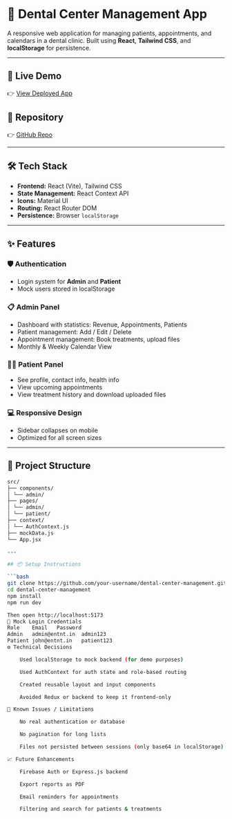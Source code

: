 # 🦷 Dental Center Management App

A responsive web application for managing patients, appointments, and calendars in a dental clinic. Built using **React**, **Tailwind CSS**, and **localStorage** for persistence.

---

## 🚀 Live Demo
👉 [View Deployed App](https://your-deployed-link.vercel.app)

## 📁 Repository
👉 [GitHub Repo](https://github.com/your-username/dental-center-management)

---

## 🛠️ Tech Stack

- **Frontend:** React (Vite), Tailwind CSS
- **State Management:** React Context API
- **Icons:** Material UI
- **Routing:** React Router DOM
- **Persistence:** Browser `localStorage`

---

## ✨ Features

### 🛡️ Authentication
- Login system for **Admin** and **Patient**
- Mock users stored in localStorage

### 📋 Admin Panel
- Dashboard with statistics: Revenue, Appointments, Patients
- Patient management: Add / Edit / Delete
- Appointment management: Book treatments, upload files
- Monthly & Weekly Calendar View

### 🧑‍⚕️ Patient Panel
- See profile, contact info, health info
- View upcoming appointments
- View treatment history and download uploaded files

### 💻 Responsive Design
- Sidebar collapses on mobile
- Optimized for all screen sizes

---

## 📁 Project Structure
```bash
src/
├── components/
│ └── admin/
├── pages/
│ └── admin/
│ └── patient/
├── context/
│ └── AuthContext.js
├── mockData.js
└── App.jsx

---

## 📦 Setup Instructions

```bash
git clone https://github.com/your-username/dental-center-management.git
cd dental-center-management
npm install
npm run dev

Then open http://localhost:5173
🔐 Mock Login Credentials
Role	Email	Password
Admin	admin@entnt.in	admin123
Patient	john@entnt.in	patient123
⚙️ Technical Decisions

    Used localStorage to mock backend (for demo purposes)

    Used AuthContext for auth state and role-based routing

    Created reusable layout and input components

    Avoided Redux or backend to keep it frontend-only

🧠 Known Issues / Limitations

    No real authentication or database

    No pagination for long lists

    Files not persisted between sessions (only base64 in localStorage)

📈 Future Enhancements

    Firebase Auth or Express.js backend

    Export reports as PDF

    Email reminders for appointments

    Filtering and search for patients & treatments
